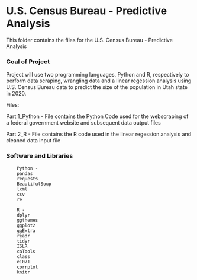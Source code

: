 # U.S. Census Bureau - Predictive Analysis 

This folder contains the files for the U.S. Census Bureau - Predictive Analysis 


### Goal of Project

Project will use two programming languages, Python and R, respectively to perform data scraping, wrangling data and a linear regession analysis using U.S. Census Bureau data to predict the size of the population in Utah state in 2020.

Files: 

Part 1_Python - File contains the Python Code used for the webscraping of a federal government website and subsequent data output files

Part 2_R - File contains the R code used in the linear regession analysis and cleaned data input file


### Software and Libraries

        Python -
        pandas 
        requests
        BeautifulSoup
        lxml
        csv
        re
        
        R - 
        dplyr
        ggthemes
        ggplot2
        ggExtra
        readr
        tidyr
        ISLR
        caTools
        class
        e1071
        corrplot
        knitr
